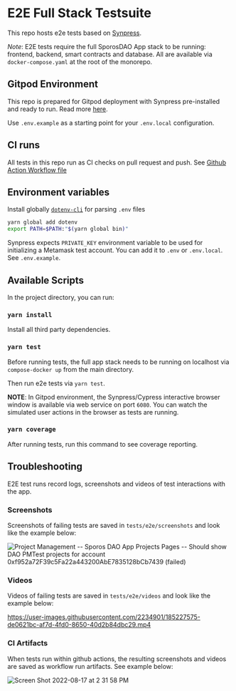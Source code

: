 # E2E Full Stack Testsuite

This repo hosts e2e tests based on [Synpress](https://github.com/Synthetixio/synpress).

_Note_: E2E tests require the full SporosDAO App stack to be running: frontend, backend, smart contracts and database. All are available via `docker-compose.yaml` at the root of the monorepo.

## Gitpod Environment

This repo is prepared for Gitpod deployment with Synpress pre-installed and ready to run. Read more [here](https://github.com/mikenikles/cypress-on-gitpod).

Use `.env.example` as a starting point for your `.env.local` configuration.

## CI runs

All tests in this repo run as CI checks on pull request and push. See [Github Action Workflow file](../.github/workflows/e2e-tests.yml)

## Environment variables

Install globally [`dotenv-cli`](https://www.npmjs.com/package/dotenv-cli) for parsing `.env` files
```bash
yarn global add dotenv
export PATH=$PATH:"$(yarn global bin)"
```

Synpress expects `PRIVATE_KEY` environment variable to be used for initializing a Metamask test account. You can add it to `.env` or `.env.local`. See `.env.example`.

## Available Scripts

In the project directory, you can run:

### `yarn install`

Install all third party dependencies.

### `yarn test`

Before running tests, the full app stack needs to be running on localhost via
`compose-docker up` from the main directory.

Then run e2e tests via `yarn test`.

__NOTE__: In Gitpod environment, the Synpress/Cypress interactive browser window is available via web service on port `6080`. You can watch the simulated user actions in the browser as tests are running.


### `yarn coverage`

After running tests, run this command to see coverage reporting.

## Troubleshooting

E2E test runs record logs, screenshots and videos of test interactions with the app.

### Screenshots

Screenshots of failing tests are saved in `tests/e2e/screenshots` and look like the example below:

![Project Management -- Sporos DAO App Projects Pages -- Should show DAO PMTest projects for account 0xf952a72F39c5Fa22a443200AbE7835128bCb7439 (failed)](https://user-images.githubusercontent.com/2234901/185227458-13898c89-8e13-41c0-96a5-deca194c94fe.png)

### Videos

Videos of failing tests are saved in `tests/e2e/videos` and look like the example below:

https://user-images.githubusercontent.com/2234901/185227575-de0621bc-af7d-4fd0-8650-40d2b84dbc29.mp4

### CI Artifacts

When tests run within github actions, the resulting screenshots and videos are saved as workflow run artifacts. See example below:

![Screen Shot 2022-08-17 at 2 31 58 PM](https://user-images.githubusercontent.com/2234901/185227760-9c7ba623-4cd0-475c-b2a5-6adfd26ed2db.png)
